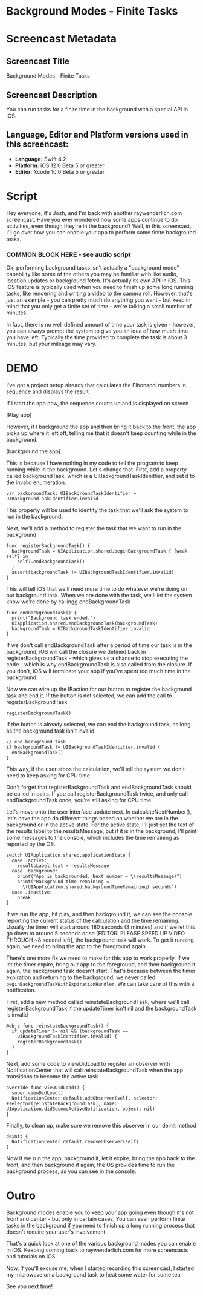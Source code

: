# Background Modes - Finite Tasks


# Screencast Metadata

## Screencast Title

Background Modes - Finite Tasks

## Screencast Description

You can run tasks for a finite time in the background with a special API in iOS.  

## Language, Editor and Platform versions used in this screencast:

* **Language:** Swift 4.2
* **Platform:** iOS 12.0 Beta 5 or greater
* **Editor**: Xcode 10.0 Beta 5 or greater


# Script

Hey everyone, it's Josh, and I'm back with another raywenderlich.com screencast.  Have you ever wondered how some apps continue to do activities, even though they're in the background?  Well, in this screencast, I'll go over how you can enable your app to perform some finite background tasks.    

### COMMON BLOCK HERE - see audio script

Ok, performing background tasks isn't actually a "background mode" capability like some of the others you may be familiar with like audio, location updates or background fetch. It's actually its own API in iOS.  This iOS feature is typically used when you need to finish up some long running tasks, like rendering and writing a video to the camera roll.  However, that's just an example - you can pretty much do anything you want - but keep in mind that you only get a finite set of time - we're talking a small number of minutes.  

In fact, there is no well defined amount of time your task is given - however, you can always prompt the system to give you an idea of how much time you have left.  Typically the time provided to complete the task is about 3 minutes, but your mileage may vary.   


# DEMO

I've got a project setup already that calculates the Fibonacci numbers in sequence and displays the result. 

If I start the app now, the sequence counts up and is displayed on screen

[Play app]

However, if I background the app and then bring it back to the front, the app picks up where it left off, telling me that it doesn't keep counting while in the background.  

[background the app]

This is because I have nothing in my code to tell the program to keep running while in the background.  Let's change that.  First, add a property called backgroundTask, which is a UIBackgroundTaskIdenitfier, and set it to the invalid enumeration.  


`var backgroundTask: UIBackgroundTaskIdentifier = UIBackgroundTaskIdentifier.invalid`

This property will be used to identify the task that we'll ask the system to run in the background. 

Next, we'll add a method to register the task that we want to run in the background

```
func registerBackgroundTask() {
  backgroundTask = UIApplication.shared.beginBackgroundTask { [weak self] in
    self?.endBackgroundTask()
  }
  assert(backgroundTask != UIBackgroundTaskIdentifier.invalid)
}
```

This will tell iOS that we'll need more time to do whatever we're doing on our background task.  When we are done with the task, we'll let the system know we're done by callingg endBackgroundTask

```
func endBackgroundTask() {
  print("Background task ended.")
  UIApplication.shared.endBackgroundTask(backgroundTask)
  backgroundTask = UIBackgroundTaskIdentifier.invalid
}

```

If we don't call endBackgroundTask after a period of time our task is in the background, iOS will call the closure we defined back in registerBackgroundTask - which gives us a chance to stop executing the code - which is why endBackgroundTask is also called from the closure.  If you don't, iOS will terminate your app if you've spent too much time in the background. 

Now we can wire up the IBaction for our button to register the background task and end it.  If the button is not selected, we can add the call to registerBackgroundTask

`registerBackgroundTask()`

If the button is already selected, we can end the background task, as long as the background task isn't invalid


```
// end background task
if backgroundTask != UIBackgroundTaskIdentifier.invalid {
  endBackgroundTask()
}
```

This way, if the user stops the calculation, we'll tell the system we don't need to keep asking for CPU time

Don't forget that registerBackgroundTask and endBackgroundTask should be called in pairs.  If you call registerBackgroundTask twice, and only call endBackgroundTask once, you're still asking for CPU time.  

Let's move onto the user interface update next.  In calculateNextNumber(), let's have the app do different things based on whether we are in the background or in the active state.  For the active state, I'll just set the text of the results label to the resultsMessage, but if it is in the background, I'll print some messages to the console, which includes the time remaining as reported by the OS.  

```
switch UIApplication.shared.applicationState {
  case .active:
    resultsLabel.text = resultsMessage
  case .background:
    print("App is backgrounded. Next number = \(resultsMessage)")
    print("Background time remaining = 
      \(UIApplication.shared.backgroundTimeRemaining) seconds")
  case .inactive:
    break
}

```

If we run the app, hit play, and then background it, we can see the console reporting the current status of the calculation and the time remaining.  Usually the timer will start around 180 seconds (3 minutes) and if we let this go down to around 5 seconds or so [EDITOR: PLEASE SPEED UP VIDEO THROUGH ~8 second left], the background task will work.  To get it running again, we need to bring the app to the foreground again.  

There's one more fix we need to make for this app to work properly.  If we let the timer expire, bring our app to the foreground, and then background it again, the background task doesn't start.  That's because between the timer expiration and returning to the background, we never called `beginBackgroundTaskWithExpirationHandler`.  We can take care of this with a notification.

First, add a new method called reinstateBackgroundTask, where we'll call registerBackgroundTask if the updateTimer isn't nil and the backgroundTask is invalid

```
@objc func reinstateBackgroundTask() {
  if updateTimer != nil && (backgroundTask == 
    UIBackgroundTaskIdentifier.invalid) {
    registerBackgroundTask()
  }
}
````

Next, add some code to viewDidLoad to register an observer with NotificationCenter that will call reinstateBackgroundTask when the app transitions to become the active task

```
override func viewDidLoad() {
  super.viewDidLoad()
  NotificationCenter.default.addObserver(self, selector: #selector(reinstateBackgroundTask), name: UIApplication.didBecomeActiveNotification, object: nil)
}

```

Finally, to clean up, make sure we remove this observer in our deinit method 

```
deinit {
  NotificationCenter.default.removeObserver(self)
}
```

Now if we run the app, background it, let it expire, bring the app back to the front, and then background it again, the OS provides time to run the background process, as you can see in the console.  


# Outro

Background modes enable you to keep your app going even though it's not front and center - but only in certain cases.  You can even perform finite tasks in the background if you need to finish up a long running process that doesn't require your user's involvement.  
 
That's a quick look at one of the various background modes you can enable in iOS.  Keeping coming back to raywenderlich.com for more screencasts and tutorials on iOS.  

Now, if you'll excuse me, when I started recording this screencast, I started my microwave on a background task to heat some water for some tea.  

See you next time!
